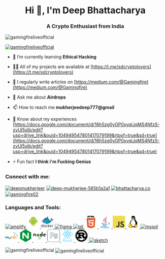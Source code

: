 <h1 align="center">Hi 👋, I'm Deep Bhattacharya</h1>
<h3 align="center">A Crypto Enthusiast from India</h3>

<p align="left"> <img src="https://komarev.com/ghpvc/?username=gamingfireliveofficial&label=Profile%20views&color=0e75b6&style=flat" alt="gamingfireliveofficial" /> </p>

<p align="left"> <a href="https://github.com/ryo-ma/github-profile-trophy"><img src="https://github-profile-trophy.vercel.app/?username=gamingfireliveofficial" alt="gamingfireliveofficial" /></a> </p>

- 🌱 I’m currently learning **Ethical Hacking**

- 👨‍💻 All of my projects are available at [https://t.me/sdcryptolovers](https://t.me/sdcryptolovers)

- 📝 I regularly write articles on [https://medium.com/@Gamingfire](https://medium.com/@Gamingfire)

- 💬 Ask me about **Airdrops**

- 📫 How to reach me **mukherjeedeep777@gmail**

- 📄 Know about my experiences [https://docs.google.com/document/d/16h5zg0yGP0syqlJqMS4NfzS-zvUI5sIb/edit?usp=drive_link&ouid=104949547801417079199&rtpof=true&sd=true](https://docs.google.com/document/d/16h5zg0yGP0syqlJqMS4NfzS-zvUI5sIb/edit?usp=drive_link&ouid=104949547801417079199&rtpof=true&sd=true)

- ⚡ Fun fact **I think i'm Fucking Genius**

<h3 align="left">Connect with me:</h3>
<p align="left">
<a href="https://twitter.com/deepmukherjeer" target="blank"><img align="center" src="https://raw.githubusercontent.com/rahuldkjain/github-profile-readme-generator/master/src/images/icons/Social/twitter.svg" alt="deepmukherjeer" height="30" width="40" /></a>
<a href="https://linkedin.com/in/deep-mukherjee-565b1a2a1" target="blank"><img align="center" src="https://raw.githubusercontent.com/rahuldkjain/github-profile-readme-generator/master/src/images/icons/Social/linked-in-alt.svg" alt="deep-mukherjee-565b1a2a1" height="30" width="40" /></a>
<a href="https://instagram.com/bhattacharya.co" target="blank"><img align="center" src="https://raw.githubusercontent.com/rahuldkjain/github-profile-readme-generator/master/src/images/icons/Social/instagram.svg" alt="bhattacharya.co" height="30" width="40" /></a>
<a href="https://www.youtube.com/c/gamingfire02" target="blank"><img align="center" src="https://raw.githubusercontent.com/rahuldkjain/github-profile-readme-generator/master/src/images/icons/Social/youtube.svg" alt="gamingfire02" height="30" width="40" /></a>
</p>

<h3 align="left">Languages and Tools:</h3>
<p align="left"> <a href="https://aws.amazon.com/amplify/" target="_blank" rel="noreferrer"> <img src="https://docs.amplify.aws/assets/logo-dark.svg" alt="amplify" width="40" height="40"/> </a> <a href="https://developer.android.com" target="_blank" rel="noreferrer"> <img src="https://raw.githubusercontent.com/devicons/devicon/master/icons/android/android-original-wordmark.svg" alt="android" width="40" height="40"/> </a> <a href="https://www.docker.com/" target="_blank" rel="noreferrer"> <img src="https://raw.githubusercontent.com/devicons/devicon/master/icons/docker/docker-original-wordmark.svg" alt="docker" width="40" height="40"/> </a> <a href="https://www.figma.com/" target="_blank" rel="noreferrer"> <img src="https://www.vectorlogo.zone/logos/figma/figma-icon.svg" alt="figma" width="40" height="40"/> </a> <a href="https://git-scm.com/" target="_blank" rel="noreferrer"> <img src="https://www.vectorlogo.zone/logos/git-scm/git-scm-icon.svg" alt="git" width="40" height="40"/> </a> <a href="https://www.w3.org/html/" target="_blank" rel="noreferrer"> <img src="https://raw.githubusercontent.com/devicons/devicon/master/icons/html5/html5-original-wordmark.svg" alt="html5" width="40" height="40"/> </a> <a href="https://www.java.com" target="_blank" rel="noreferrer"> <img src="https://raw.githubusercontent.com/devicons/devicon/master/icons/java/java-original.svg" alt="java" width="40" height="40"/> </a> <a href="https://developer.mozilla.org/en-US/docs/Web/JavaScript" target="_blank" rel="noreferrer"> <img src="https://raw.githubusercontent.com/devicons/devicon/master/icons/javascript/javascript-original.svg" alt="javascript" width="40" height="40"/> </a> <a href="https://www.linux.org/" target="_blank" rel="noreferrer"> <img src="https://raw.githubusercontent.com/devicons/devicon/master/icons/linux/linux-original.svg" alt="linux" width="40" height="40"/> </a> <a href="https://www.microsoft.com/en-us/sql-server" target="_blank" rel="noreferrer"> <img src="https://www.svgrepo.com/show/303229/microsoft-sql-server-logo.svg" alt="mssql" width="40" height="40"/> </a> <a href="https://www.mysql.com/" target="_blank" rel="noreferrer"> <img src="https://raw.githubusercontent.com/devicons/devicon/master/icons/mysql/mysql-original-wordmark.svg" alt="mysql" width="40" height="40"/> </a> <a href="https://www.nginx.com" target="_blank" rel="noreferrer"> <img src="https://raw.githubusercontent.com/devicons/devicon/master/icons/nginx/nginx-original.svg" alt="nginx" width="40" height="40"/> </a> <a href="https://nodejs.org" target="_blank" rel="noreferrer"> <img src="https://raw.githubusercontent.com/devicons/devicon/master/icons/nodejs/nodejs-original-wordmark.svg" alt="nodejs" width="40" height="40"/> </a> <a href="https://www.photoshop.com/en" target="_blank" rel="noreferrer"> <img src="https://raw.githubusercontent.com/devicons/devicon/master/icons/photoshop/photoshop-line.svg" alt="photoshop" width="40" height="40"/> </a> <a href="https://reactjs.org/" target="_blank" rel="noreferrer"> <img src="https://raw.githubusercontent.com/devicons/devicon/master/icons/react/react-original-wordmark.svg" alt="react" width="40" height="40"/> </a> <a href="https://www.rust-lang.org" target="_blank" rel="noreferrer"> <img src="https://raw.githubusercontent.com/devicons/devicon/master/icons/rust/rust-plain.svg" alt="rust" width="40" height="40"/> </a> <a href="https://www.sketch.com/" target="_blank" rel="noreferrer"> <img src="https://www.vectorlogo.zone/logos/sketchapp/sketchapp-icon.svg" alt="sketch" width="40" height="40"/> </a> </p>

<p><img align="left" src="https://github-readme-stats.vercel.app/api/top-langs?username=gamingfireliveofficial&show_icons=true&locale=en&layout=compact" alt="gamingfireliveofficial" /></p>

<p>&nbsp;<img align="center" src="https://github-readme-stats.vercel.app/api?username=gamingfireliveofficial&show_icons=true&locale=en" alt="gamingfireliveofficial" /></p>
